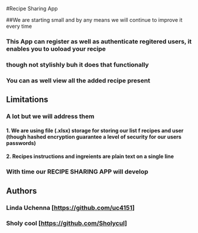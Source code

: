#Recipe Sharing App

##We are starting small and by any means we will continue to improve it every time

### This App can register as well as authenticate regitered users, it enables you to uoload your recipe
### though not stylishly buh it does that functionally


### You can as well view all the added recipe present


## Limitations
### A lot but we will address them 
#### 1. We are using file (.xlsx) storage for storing our list f recipes and user (though hashed encryption guarantee a level of security for our users passwords)
#### 2. Recipes instructions and ingreients are plain text on a single line


### With time our RECIPE SHARING APP  will develop

## Authors
### Linda Uchenna [https://github.com/uc4151]
### Sholy cool [https://github.com/Sholycul]
